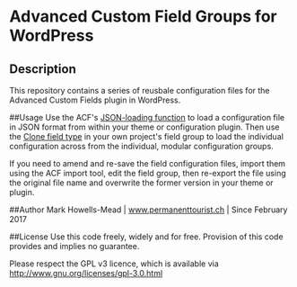 # Advanced Custom Field Groups for WordPress

## Description
This repository contains a series of reusbale configuration files for the Advanced Custom Fields plugin in WordPress.

##Usage
Use the ACF's [JSON-loading function](https://www.advancedcustomfields.com/resources/local-json/) to load a configuration file in JSON format from within your theme or configuration plugin. Then use the [Clone field type](https://www.advancedcustomfields.com/resources/clone/) in your own project's field group to load the individual configuration across from the individual, modular configuration groups.

If you need to amend and re-save the field configuration files, import them using the ACF import tool, edit the field group, then re-export the file using the original file name and overwrite the former version in your theme or plugin.

##Author
Mark Howells-Mead | www.permanenttourist.ch | Since February 2017

##License
Use this code freely, widely and for free. Provision of this code provides and implies no guarantee.

Please respect the GPL v3 licence, which is available via http://www.gnu.org/licenses/gpl-3.0.html
